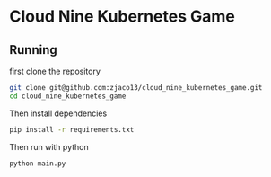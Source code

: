 # Cloud Nine Kubernetes Game

## Running
first clone the repository
```bash
git clone git@github.com:zjaco13/cloud_nine_kubernetes_game.git
cd cloud_nine_kubernetes_game
```

Then install dependencies
```bash
pip install -r requirements.txt
```

Then run with python
```bash
python main.py
```
